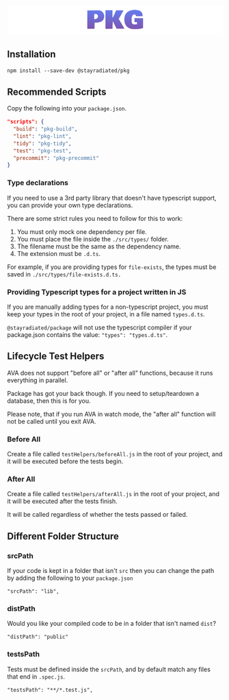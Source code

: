 ![PKG](./PKG.png)

## Installation

```
npm install --save-dev @stayradiated/pkg
```

## Recommended Scripts

Copy the following into your `package.json`.

```json
"scripts": {
  "build": "pkg-build",
  "lint": "pkg-lint",
  "tidy": "pkg-tidy",
  "test": "pkg-test",
  "precommit": "pkg-precommit"
}
```

### Type declarations

If you need to use a 3rd party library that doesn't have typescript support,
you can provide your own type declarations.

There are some strict rules you need to follow for this to work:

1. You must only mock one dependency per file.
1. You must place the file inside the `./src/types/` folder.
2. The filename must be the same as the dependency name.
3. The extension must be `.d.ts`.

For example, if you are providing types for `file-exists`, the types must be
saved in `./src/types/file-exists.d.ts.`

### Providing Typescript types for a project written in JS

If you are manually adding types for a non-typescript project, you must keep
your types in the root of your project, in a file named `types.d.ts`.

`@stayradiated/package` will not use the typescript compiler if your package.json
contains the value: `"types": "types.d.ts"`.

## Lifecycle Test Helpers

AVA does not support "before all" or "after all" functions, because it runs
everything in parallel.

Package has got your back though. If you need to setup/teardown a database,
then this is for you.

Please note, that if you run AVA in watch mode, the "after all" function will
not be called until you exit AVA.

### Before All

Create a file called `testHelpers/beforeAll.js` in the root of your project,
and it will be executed before the tests begin.

### After All

Create a file called `testHelpers/afterAll.js` in the root of your project,
and it will be executed after the tests finish.

It will be called regardless of whether the tests passed or failed.

## Different Folder Structure

### srcPath

If your code is kept in a folder that isn't `src` then you can change the path
by adding the following to your `package.json`

```
"srcPath": "lib",
```

### distPath

Would you like your compiled code to be in a folder that isn't named `dist`?

```
"distPath": "public"
```

### testsPath

Tests must be defined inside the `srcPath`, and by default match any files that
end in `.spec.js`.

```
"testsPath": "**/*.test.js",
```
